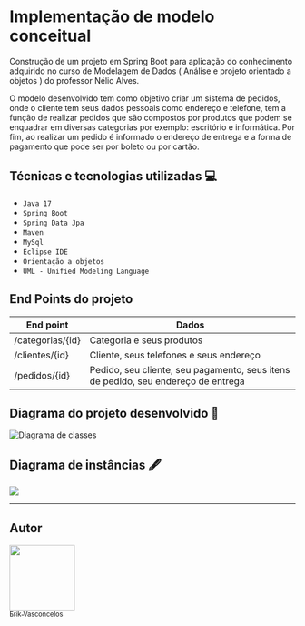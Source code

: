 # Implementação de modelo conceitual 

Construção de um projeto em Spring Boot para aplicação do conhecimento adquirido no curso de Modelagem de Dados ( Análise e projeto orientado a objetos ) do professor Nélio Alves. 

O modelo desenvolvido tem como objetivo criar um sistema de pedidos, onde o cliente tem seus dados pessoais como endereço e telefone, tem a função de realizar pedidos que são compostos por produtos que podem se enquadrar em diversas categorias por exemplo: escritório e informática. Por fim, ao realizar um pedido é informado o endereço de entrega e a forma de pagamento que pode ser por boleto ou por cartão.  

## Técnicas e tecnologias utilizadas :computer:

- ``Java 17``
- ``Spring Boot``
- ``Spring Data Jpa``
- ``Maven``
- ``MySql``
- ``Eclipse IDE``
- ``Orientação a objetos``
- ``UML - Unified Modeling Language``

## End Points do projeto
| End point  | Dados   |
| ------- | -------- |
| /categorias/{id}   | Categoria e seus produtos |
| /clientes/{id}   | Cliente, seus telefones e seus endereço  |
| /pedidos/{id}   | Pedido, seu cliente, seu pagamento, seus itens de pedido, seu endereço de entrega



## Diagrama do projeto desenvolvido :pencil: 

![Diagrama de classes](https://github.com/Erik-Vasconcelos/sistema-pedidos/diagrama.png)

## Diagrama de instâncias :fountain_pen:

![](https://github.com/Erik-Vasconcelos/sistema-pedidos/diagrama.png)


----

## Autor

[<img src="https://avatars.githubusercontent.com/u/99845118?v=4" width=115><br><sub>Erik Vasconcelos</sub>](https://github.com/Erik-Vasconcelos)  